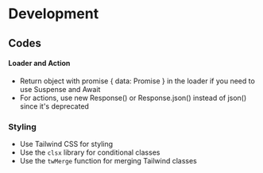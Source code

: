 # Development

## Codes

#### Loader and Action

- Return object with promise { data: Promise<T> } in the loader if you need to use Suspense and Await
- For actions, use new Response() or Response.json() instead of json() since it's deprecated

### Styling

- Use Tailwind CSS for styling
- Use the `clsx` library for conditional classes
- Use the `twMerge` function for merging Tailwind classes

